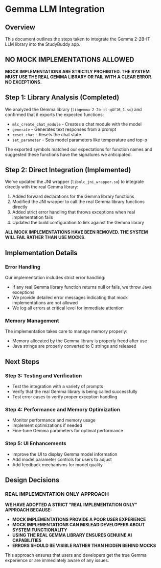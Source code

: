 # Gemma LLM Integration

## Overview
This document outlines the steps taken to integrate the Gemma 2-2B-IT LLM library into the StudyBuddy app.

## **NO MOCK IMPLEMENTATIONS ALLOWED**
**MOCK IMPLEMENTATIONS ARE STRICTLY PROHIBITED. THE SYSTEM MUST USE THE REAL GEMMA LIBRARY OR FAIL WITH A CLEAR ERROR. NO EXCEPTIONS.**

## Step 1: Library Analysis (Completed)
We analyzed the Gemma library (`libgemma-2-2b-it-q4f16_1.so`) and confirmed that it exports the expected functions:
- `mlc_create_chat_module` - Creates a chat module with the model
- `generate` - Generates text responses from a prompt
- `reset_chat` - Resets the chat state
- `set_parameter` - Sets model parameters like temperature and top-p

The exported symbols matched our expectations for function names and suggested these functions have the signatures we anticipated.

## Step 2: Direct Integration (Implemented)
We've updated the JNI wrapper (`libmlc_jni_wrapper.so`) to integrate directly with the real Gemma library:

1. Added forward declarations for the Gemma library functions
2. Modified the JNI wrapper to call the real Gemma library functions directly
3. Added strict error handling that throws exceptions when real implementation fails
4. Updated the build configuration to link against the Gemma library

**ALL MOCK IMPLEMENTATIONS HAVE BEEN REMOVED. THE SYSTEM WILL FAIL RATHER THAN USE MOCKS.**

## Implementation Details

### Error Handling
Our implementation includes strict error handling:
- If any real Gemma library function returns null or fails, we throw Java exceptions
- We provide detailed error messages indicating that mock implementations are not allowed
- We log all errors at critical level for immediate attention

### Memory Management
The implementation takes care to manage memory properly:
- Memory allocated by the Gemma library is properly freed after use
- Java strings are properly converted to C strings and released

## Next Steps

### Step 3: Testing and Verification
- Test the integration with a variety of prompts
- Verify that the real Gemma library is being called successfully
- Test error cases to verify proper exception handling

### Step 4: Performance and Memory Optimization
- Monitor performance and memory usage
- Implement optimizations if needed
- Fine-tune Gemma parameters for optimal performance

### Step 5: UI Enhancements
- Improve the UI to display Gemma model information
- Add model parameter controls for users to adjust
- Add feedback mechanisms for model quality

## Design Decisions

### **REAL IMPLEMENTATION ONLY APPROACH**
**WE HAVE ADOPTED A STRICT "REAL IMPLEMENTATION ONLY" APPROACH BECAUSE:**
- **MOCK IMPLEMENTATIONS PROVIDE A POOR USER EXPERIENCE**
- **MOCK IMPLEMENTATIONS CAN MISLEAD DEVELOPERS ABOUT SYSTEM FUNCTIONALITY**
- **USING THE REAL GEMMA LIBRARY ENSURES GENUINE AI CAPABILITIES**
- **ERRORS SHOULD BE VISIBLE RATHER THAN HIDDEN BEHIND MOCKS**

This approach ensures that users and developers get the true Gemma experience or are immediately aware of any issues. 